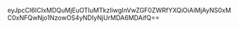 eyJpcCI6ICIxMDQuMjEuOTIuMTkzIiwgInVwZGF0ZWRfYXQiOiAiMjAyNS0xMC0xNFQwNjo1NzowOS4yNDIyNjUrMDA6MDAifQ==